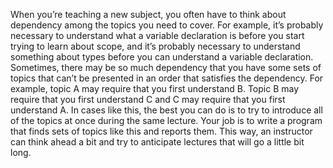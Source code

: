 When you’re teaching a new subject, you often have to think about dependency among the topics you
need to cover. For example, it’s probably necessary to understand what a variable declaration is before
you start trying to learn about scope, and it’s probably necessary to understand something about
types before you can understand a variable declaration. Sometimes, there may be so much dependency
that you have some sets of topics that can’t be presented in an order that satisfies the dependency.
For example, topic A may require that you first understand B. Topic B may require that you first
understand C and C may require that you first understand A. In cases like this, the best you can do
is to try to introduce all of the topics at once during the same lecture. Your job is to write a program
that finds sets of topics like this and reports them. This way, an instructor can think ahead a bit and
try to anticipate lectures that will go a little bit long.
